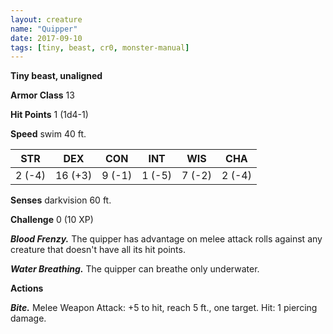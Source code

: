 ```yaml
---
layout: creature
name: "Quipper"
date: 2017-09-10
tags: [tiny, beast, cr0, monster-manual]
---
```


**Tiny beast, unaligned**

**Armor Class** 13

**Hit Points** 1 (1d4-1)

**Speed** swim 40 ft.

|   STR   |   DEX   |   CON   |   INT   |   WIS   |   CHA   |
|:-----:|:-----:|:-----:|:-----:|:-----:|:-----:|
| 2 (-4) | 16 (+3) | 9 (-1) | 1 (-5) | 7 (-2) | 2 (-4) |

**Senses** darkvision 60 ft.

**Challenge** 0 (10 XP)

***Blood Frenzy.*** The quipper has advantage on melee attack rolls against any creature that doesn't have all its hit points.

***Water Breathing.*** The quipper can breathe only underwater.

**Actions**

***Bite.*** Melee Weapon Attack: +5 to hit, reach 5 ft., one target. Hit: 1 piercing damage.

